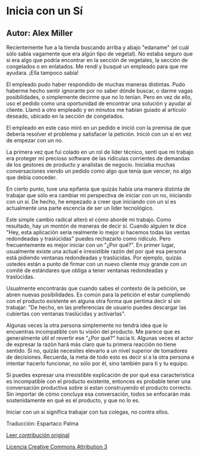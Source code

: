 Inicia con un Sí
===================
Autor: Alex Miller 
-------------------

Recientemente fue a la tienda buscando arriba y abajo "edaname" (el cuál sólo sabía vagamente que era algún tipo de vegetal). No estaba seguro que si era algo que podría encontrar en la sección de vegetales, la sección de congelados o en enlatados. Me rendí y busqué un empleado para que me ayudara. ¡Ella tampoco sabía! 

El empleado pudo haber respondido de muchas maneras distintas. Pudo haberme hecho sentir ignorante por no saber dónde buscar, o darme vagas posibilidades, o simplemente decirme que no lo tenían. Pero en vez de ello, uso el pedido como una oportunidad de encontrar una solución y ayudar al cliente. Llamó a otro empleado y en minutos me habían guiado al artículo deseado, ubicado en la sección de congelados.

El empleado en este caso miró en un pedido e inició con la premisa de que debería resolver el problema y satisfacer la petición. Inició con un sí en vez de empezar con un no.

La primera vez que fui colado en un rol de líder técnico, sentí que mi trabajo era proteger mi precioso software de las ridículas corrientes de demandas de los gestores de producto y analistas de negocio. Iniciaba muchas conversaciones viendo un pedido como algo que tenía que vencer, no algo que debía conceder.

En cierto punto, tuve una epifanía que quizás había una manera distinta de trabajar que sólo era cambiar mi perspectiva de iniciar con un no, iniciando con un sí. De hecho, he empezado a creer que iniciando con un sí es actualmente una parte escencia de ser un lider tecnológico.

Este simple cambio radical alterò el cómo abordé mi trabajo. Como resultado, hay un montón de maneras de decir sí. Cuando alguien te dice "Hey, esta aplicación sería realmente lo mejor si hacemos todas las ventas redondeadas y traslúcidas" puedes rechazarlo como ridículo. Pero frecuentemente es mejor iniciar con un "¿Por qué?". En primer lugar, usualmente existe una actual e irresistible razón del por qué esa persona está pidiendo ventanas redondeadas y traslúcidas. Por ejemplo, quizás ustedes están a punto de firmar con un nuevo cliente muy grande con un comité de estándares que obliga a tener ventanas redondeadas y traslúcidas.

Usualmente encontrarás que cuando sabes el contexto de la petición, se abren nuevas posibilidades. Es común para la petición el estar cumpliendo con el producto existente en alguna otra forma que pertima decir sí sin trabajar: "De hecho, en las preferencias de usuario puedes descargar las cubiertas con ventanas traslúcidas y activarlas".

Algunas veces la otra persona simplemente no tendrá idea que lo encuentras incompatible con tu visión del producto. Me parece que es generalmente útil el revertir ese "¿Por qué?" hacia tí. Algunas veces el actor de expresar la razòn hará más claro que tu primera reacción no tiene sentido. Si no, quizás necesites elevarlo a un nivel superior de tomadores de decisiones. Recuerda, la meta de todo esto es decir sí a la otra persona e intentar hacerlo funcionar, no sólo por él, sino también para tí y tu equipo.

Si puedes expresar una irresistible explicación de por qué esa característica es incompatible con el producto existente, entonces es probable tener una conversación productiva sobre si estan construyendo el producto correcto. Sin importar de cómo concluya esa conversación, todos se enfocarán más sostenidamente en qué es el producto, y que no lo es.

Iniciar con un sí significa trabajar con tus colegas, no contra ellos.


Traducción: Espartaco Palma


[Leer contribución original](http://programmer.97things.oreilly.com/wiki/index.php/Write_Tests_for_People)

[Licencia Creative Commons Attribution 3](http://creativecommons.org/licenses/by/3.0/us/deed.es)


